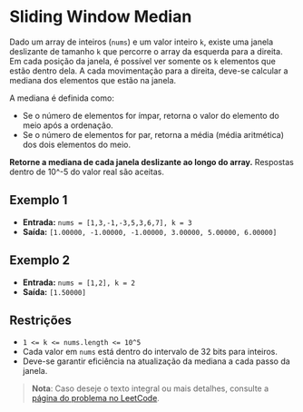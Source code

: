 # Sliding Window Median

Dado um array de inteiros (`nums`) e um valor inteiro `k`, existe uma janela deslizante de tamanho `k` que percorre o array da esquerda para a direita. Em cada posição da janela, é possível ver somente os `k` elementos que estão dentro dela. A cada movimentação para a direita, deve-se calcular a mediana dos elementos que estão na janela.

A mediana é definida como:
- Se o número de elementos for ímpar, retorna o valor do elemento do meio após a ordenação.
- Se o número de elementos for par, retorna a média (média aritmética) dos dois elementos do meio.

**Retorne a mediana de cada janela deslizante ao longo do array.** Respostas dentro de 10^-5 do valor real são aceitas.

## Exemplo 1

- **Entrada:** `nums = [1,3,-1,-3,5,3,6,7], k = 3`
- **Saída:** `[1.00000, -1.00000, -1.00000, 3.00000, 5.00000, 6.00000]`


## Exemplo 2

- **Entrada:** `nums = [1,2], k = 2`
- **Saída:** `[1.50000]`

## Restrições

- `1 <= k <= nums.length <= 10^5`
- Cada valor em `nums` está dentro do intervalo de 32 bits para inteiros.
- Deve-se garantir eficiência na atualização da mediana a cada passo da janela.


> **Nota**: Caso deseje o texto integral ou mais detalhes, consulte a  
> [página do problema no LeetCode](https://leetcode.com/problems/sliding-window-median/description/).
